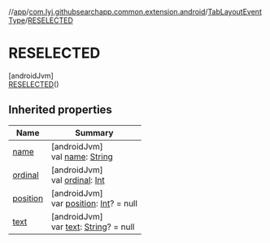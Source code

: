 //[app](../../../../index.md)/[com.lyj.githubsearchapp.common.extension.android](../../index.md)/[TabLayoutEventType](../index.md)/[RESELECTED](index.md)

# RESELECTED

[androidJvm]\
[RESELECTED](index.md)()

## Inherited properties

| Name | Summary |
|---|---|
| [name](../../../com.lyj.githubsearchapp.presentation.activity/-main-tab-type/-l-o-c-a-l/index.md#-372974862%2FProperties%2F-912451524) | [androidJvm]<br>val [name](../../../com.lyj.githubsearchapp.presentation.activity/-main-tab-type/-l-o-c-a-l/index.md#-372974862%2FProperties%2F-912451524): [String](https://kotlinlang.org/api/latest/jvm/stdlib/kotlin/-string/index.html) |
| [ordinal](../../../com.lyj.githubsearchapp.presentation.activity/-main-tab-type/-l-o-c-a-l/index.md#-739389684%2FProperties%2F-912451524) | [androidJvm]<br>val [ordinal](../../../com.lyj.githubsearchapp.presentation.activity/-main-tab-type/-l-o-c-a-l/index.md#-739389684%2FProperties%2F-912451524): [Int](https://kotlinlang.org/api/latest/jvm/stdlib/kotlin/-int/index.html) |
| [position](../position.md) | [androidJvm]<br>var [position](../position.md): [Int](https://kotlinlang.org/api/latest/jvm/stdlib/kotlin/-int/index.html)? = null |
| [text](../text.md) | [androidJvm]<br>var [text](../text.md): [String](https://kotlinlang.org/api/latest/jvm/stdlib/kotlin/-string/index.html)? = null |

